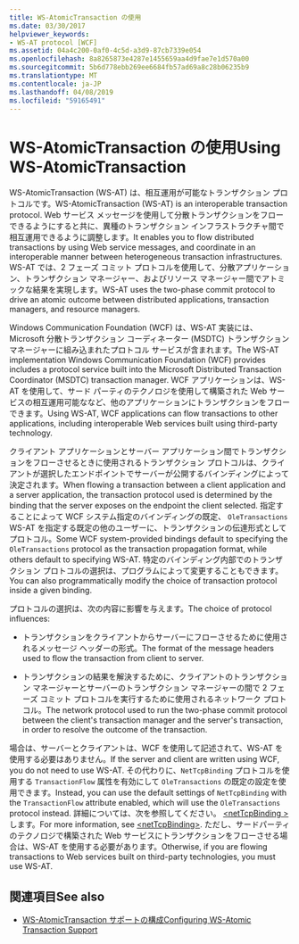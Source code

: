 ```yaml
---
title: WS-AtomicTransaction の使用
ms.date: 03/30/2017
helpviewer_keywords:
- WS-AT protocol [WCF]
ms.assetid: 04a4c200-0af0-4c5d-a3d9-87cb7339e054
ms.openlocfilehash: 8a8265873e4287e1455659aa4d9fae7e1d570a00
ms.sourcegitcommit: 5b6d778ebb269ee6684fb57ad69a8c28b06235b9
ms.translationtype: MT
ms.contentlocale: ja-JP
ms.lasthandoff: 04/08/2019
ms.locfileid: "59165491"
---
```

# <a name="using-ws-atomictransaction"></a><span data-ttu-id="a4be4-102">WS-AtomicTransaction の使用</span><span class="sxs-lookup"><span data-stu-id="a4be4-102">Using WS-AtomicTransaction</span></span>
<span data-ttu-id="a4be4-103">WS-AtomicTransaction (WS-AT) は、相互運用が可能なトランザクション プロトコルです。</span><span class="sxs-lookup"><span data-stu-id="a4be4-103">WS-AtomicTransaction (WS-AT) is an interoperable transaction protocol.</span></span> <span data-ttu-id="a4be4-104">Web サービス メッセージを使用して分散トランザクションをフローできるようにすると共に、異種のトランザクション インフラストラクチャ間で相互運用できるように調整します。</span><span class="sxs-lookup"><span data-stu-id="a4be4-104">It enables you to flow distributed transactions by using Web service messages, and coordinate in an interoperable manner between heterogeneous transaction infrastructures.</span></span> <span data-ttu-id="a4be4-105">WS-AT では、2 フェーズ コミット プロトコルを使用して、分散アプリケーション、トランザクション マネージャー、およびリソース マネージャー間でアトミックな結果を実現します。</span><span class="sxs-lookup"><span data-stu-id="a4be4-105">WS-AT uses the two-phase commit protocol to drive an atomic outcome between distributed applications, transaction managers, and resource managers.</span></span>  
  
 <span data-ttu-id="a4be4-106">Windows Communication Foundation (WCF) は、WS-AT 実装には、Microsoft 分散トランザクション コーディネーター (MSDTC) トランザクション マネージャーに組み込まれたプロトコル サービスが含まれます。</span><span class="sxs-lookup"><span data-stu-id="a4be4-106">The WS-AT implementation Windows Communication Foundation (WCF) provides includes a protocol service built into the Microsoft Distributed Transaction Coordinator (MSDTC) transaction manager.</span></span> <span data-ttu-id="a4be4-107">WCF アプリケーションは、WS-AT を使用して、サード パーティのテクノロジを使用して構築された Web サービスの相互運用可能ななど、他のアプリケーションにトランザクションをフローできます。</span><span class="sxs-lookup"><span data-stu-id="a4be4-107">Using WS-AT, WCF applications can flow transactions to other applications, including interoperable Web services built using third-party technology.</span></span>  
  
 <span data-ttu-id="a4be4-108">クライアント アプリケーションとサーバー アプリケーション間でトランザクションをフローさせるときに使用されるトランザクション プロトコルは、クライアントが選択したエンドポイントでサーバーが公開するバインディングによって決定されます。</span><span class="sxs-lookup"><span data-stu-id="a4be4-108">When flowing a transaction between a client application and a server application, the transaction protocol used is determined by the binding that the server exposes on the endpoint the client selected.</span></span> <span data-ttu-id="a4be4-109">指定することによって WCF システム指定のバインディングの既定、 `OleTransactions` WS-AT を指定する既定の他のユーザーに、トランザクションの伝達形式としてプロトコル。</span><span class="sxs-lookup"><span data-stu-id="a4be4-109">Some WCF system-provided bindings default to specifying the `OleTransactions` protocol as the transaction propagation format, while others default to specifying WS-AT.</span></span> <span data-ttu-id="a4be4-110">特定のバインディング内部でのトランザクション プロトコルの選択は、プログラムによって変更することもできます。</span><span class="sxs-lookup"><span data-stu-id="a4be4-110">You can also programmatically modify the choice of transaction protocol inside a given binding.</span></span>  
  
 <span data-ttu-id="a4be4-111">プロトコルの選択は、次の内容に影響を与えます。</span><span class="sxs-lookup"><span data-stu-id="a4be4-111">The choice of protocol influences:</span></span>  
  
-   <span data-ttu-id="a4be4-112">トランザクションをクライアントからサーバーにフローさせるために使用されるメッセージ ヘッダーの形式。</span><span class="sxs-lookup"><span data-stu-id="a4be4-112">The format of the message headers used to flow the transaction from client to server.</span></span>  
  
-   <span data-ttu-id="a4be4-113">トランザクションの結果を解決するために、クライアントのトランザクション マネージャーとサーバーのトランザクション マネージャーの間で 2 フェーズ コミット プロトコルを実行するために使用されるネットワーク プロトコル。</span><span class="sxs-lookup"><span data-stu-id="a4be4-113">The network protocol used to run the two-phase commit protocol between the client's transaction manager and the server's transaction, in order to resolve the outcome of the transaction.</span></span>  
  
 <span data-ttu-id="a4be4-114">場合は、サーバーとクライアントは、WCF を使用して記述されて、WS-AT を使用する必要はありません。</span><span class="sxs-lookup"><span data-stu-id="a4be4-114">If the server and client are written using WCF, you do not need to use WS-AT.</span></span> <span data-ttu-id="a4be4-115">その代わりに、`NetTcpBinding` プロトコルを使用する `TransactionFlow` 属性を有効にして `OleTransactions` の既定の設定を使用できます。</span><span class="sxs-lookup"><span data-stu-id="a4be4-115">Instead, you can use the default settings of `NetTcpBinding` with the `TransactionFlow` attribute enabled, which will use the `OleTransactions` protocol instead.</span></span> <span data-ttu-id="a4be4-116">詳細については、次を参照してください。 [ \<netTcpBinding >](../../../../docs/framework/configure-apps/file-schema/wcf/nettcpbinding.md)します。</span><span class="sxs-lookup"><span data-stu-id="a4be4-116">For more information, see [\<netTcpBinding>](../../../../docs/framework/configure-apps/file-schema/wcf/nettcpbinding.md).</span></span> <span data-ttu-id="a4be4-117">ただし、サードパーティのテクノロジで構築された Web サービスにトランザクションをフローさせる場合は、WS-AT を使用する必要があります。</span><span class="sxs-lookup"><span data-stu-id="a4be4-117">Otherwise, if you are flowing transactions to Web services built on third-party technologies, you must use WS-AT.</span></span>  
  
## <a name="see-also"></a><span data-ttu-id="a4be4-118">関連項目</span><span class="sxs-lookup"><span data-stu-id="a4be4-118">See also</span></span>

- [<span data-ttu-id="a4be4-119">WS-AtomicTransaction サポートの構成</span><span class="sxs-lookup"><span data-stu-id="a4be4-119">Configuring WS-Atomic Transaction Support</span></span>](../../../../docs/framework/wcf/feature-details/configuring-ws-atomic-transaction-support.md)
